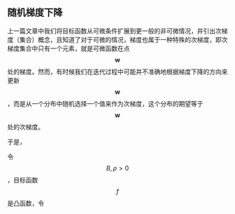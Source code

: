 ## 随机梯度下降

上一篇文章中我们将目标函数从可微条件扩展到更一般的非可微情况，并引出次梯度（集合）概念，且知道了对于可微的情况，梯度也属于一种特殊的次梯度，即次梯度集合中只有一个元素，就是可微函数在点$$\mathbf w$$ 处的梯度。然而，有时候我们在迭代过程中可能并不准确地根据梯度下降的方向来更新$$\mathbf w$$，而是从一个分布中随机选择一个值来作为次梯度，这个分布的期望等于$$\mathbf w$$ 处的次梯度。

于是，

令$$B, \rho \gt 0$$，目标函数$$f$$ 是凸函数，令

